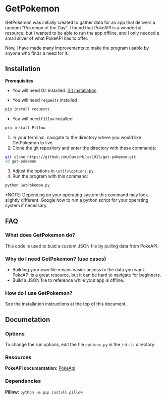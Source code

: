 # GetPokemon

GetPokemon was initially created to gather data for an app that delivers a random "Pokemon of the Day". I found that PokeAPI is a wonderful resource, but I wanted to be able to run the app offline, and I only needed a small sliver of what PokeAPI has to offer.

Now, I have made many improvements to make the program usable by anyone who finds a need for it.

## Installation

**Prerequisites**

- You will need Git installed. [Git Installation](https://git-scm.com/book/en/v2/Getting-Started-Installing-Git)

- You will need `requests` installed

```bash
pip install requests
```

- You will need `Pillow` installed

```bash
pip install Pillow
```

1. In your terminal, navigate to the directory where you would like GetPokemon to live.
2. Clone the git repository and enter the directory with these commands:

```bash
git clone https://github.com/DavidMiles1925/get-pokemon.git
cd get-pokemon
```

3. Adjust the options in `\utils\options.py`.
4. Run the program with this command:

```bash
python GetPokemon.py
```

\*NOTE: Depending on your operating system this command may look slightly different. Google how to run a python script for your operating system if necessary.

## FAQ

### What does GetPokemon do?

This code is used to buid a custom JSON file by pulling data from PokeAPI.

### Why do I need GetPokemon? (use cases)

- Building your own file means easier access to the data you want. PokeAPI is a great resource, but it can be hard to navigate for beginners.
- Build a JSON file to reference while your app is offline.

### How do I use GetPokemon?

See the installation instructions at the top of this document.

## Documetation

### Options

To change the run options, edit the file `options.py` in the `/utils` directory.

### Resources

**PokeAPI documentation:**
[PokeApi](https://pokeapi.co/)

### Dependencies

**Pillow:**
`python -m pip install pillow`
